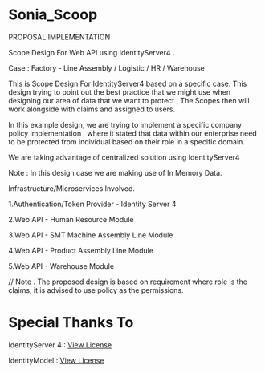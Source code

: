 # Sonia_Scoop

PROPOSAL IMPLEMENTATION 

Scope Design For Web API using IdentityServer4 . 

Case : Factory - Line Assembly / Logistic / HR / Warehouse

This is Scope Design For IdentityServer4 based on a specific case. This design trying to point out the best practice that we might use when designing our area of data that we want to protect , The Scopes then will work alongside with claims and assigned to users.

In this example design, we are trying to implement a specific company policy implementation , where it stated that data within our enterprise need to be protected from individual based on their role in a specific domain. 

We are taking advantage of centralized solution using IdentityServer4

Note : In this design case we are making use of In Memory Data.


Infrastructure/Microservices Involved.

1.Authentication/Token Provider - Identity Server 4

2.Web API - Human Resource Module 

3.Web API - SMT Machine Assembly Line Module

4.Web API - Product Assembly Line Module

5.Web API - Warehouse Module

// Note . The proposed design is based on requirement where role is the claims, it is advised to use policy as the permissions.

# Special Thanks To 

IdentityServer 4 : [View License](https://github.com/IdentityServer/IdentityServer4/blob/master/LICENSE)

IdentityModel : [View License](https://github.com/IdentityModel/IdentityModel/blob/master/LICENSE) 
